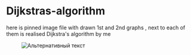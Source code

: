 # Dijkstras-algorithm
here is pinned image file with drawn 1st and 2nd graphs , next to each of them is realised Dijkstra's algorithm by me

<div style="width: 50%; text-align: center;">
  <img src="https://cdn.discordapp.com/attachments/822058858796285975/1153270255087525951/image.png" alt="Альтернативный текст">
</div>
